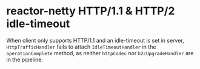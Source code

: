 # reactor-netty HTTP/1.1 & HTTP/2 idle-timeout

When client only supports HTTP/1.1 and an idle-timeout is set in server, `HttpTrafficHandler` fails to attach `IdleTimeoutHandler` in the `operationComplete` method, as neither `httpCodec` nor `h2cUpgradeHandler` are in the pipeline.
